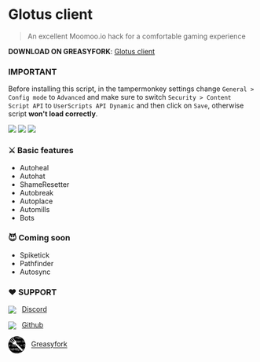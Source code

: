 # Glotus client
> An excellent Moomoo.io hack for a comfortable gaming experience

**DOWNLOAD ON GREASYFORK**: [Glotus client](https://greasyfork.org/en/users/919633-murka007)

### IMPORTANT
Before installing this script, in the tampermonkey settings change `General > Config mode` to `Advanced` and make sure to switch `Security > Content Script API` to `UserScripts API Dynamic` and then click on `Save`, otherwise script **won't load correctly**.
<br>

<img src="https://imagizer.imageshack.com/img924/8446/PJSHzY.png" width="500"/>

<img src="https://imagizer.imageshack.com/img922/7369/18zIVG.png" width="500"/>

<img src="https://imagizer.imageshack.com/img924/8/z8Ao3S.png" width="500"/>

### ⚔️ Basic features
- Autoheal
- Autohat
- ShameResetter
- Autobreak
- Autoplace
- Automills
- Bots


### 😈 Coming soon
- Spiketick
- Pathfinder
- Autosync

### ❤️ SUPPORT
<img src="https://imagizer.imageshack.com/img922/8428/kuU8uh.png" align="center" height="35"/>&nbsp;&nbsp;&nbsp;[Discord](https://discord.gg/cPRFdcZkeD)<br>

<img src="https://imagizer.imageshack.com/img923/6023/Bubydn.png" align="center" height="35"/>&nbsp;&nbsp;&nbsp;[Github](https://github.com/Murka007/Glotus-Client)<br>

<img src="https://raw.githubusercontent.com/Murka007/Murka007/main/img/greasyfork.svg" align="center" height="35"/>&nbsp;&nbsp;&nbsp;[Greasyfork](https://greasyfork.org/en/users/919633-murka007)<br>